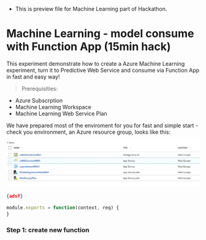 - This is preview file for Machine Learning part of Hackathon.

# Machine Learning - model consume with Function App (15min hack)

This experiment demonstrate how to create a Azure Machine Learning experiment, turn it to Predictive Web Service and consume via Function App in fast and easy way! 

> Prerequisities:
- Azure Subscrption
- Machine Learning Workspace
- Machine Learning Web Service Plan

We have prepared most of the enviroment for you for fast and simple start - check you environment, an Azure resource group, looks like this:

![img0.png](img/01portal.PNG)


```json
{adsf}
```

```javascript
module.exports = function(context, req) {
}
```



### Step 1: create new function
